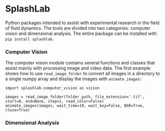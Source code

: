 # SplashLab
Python packages intended to assist with experimental research in the field of fluid dynamics. The tools are divided into two categories: computer vision and dimensional analysis. The entire package can be installed with `pip install splashlab`.

### Computer Vision
The computer vision module contains several functions and classes that assist mainly with processing image and video data.
The first example shows how to use `read_image_folder` to convert all images in a directory to a single numpy array and 
display the images with `animate_images`:
```
import splashlab.computer_vision as vision

images = read_image_folder(folder_path, file_extension='.tif', start=0, end=None, step=1, read_color=False)
animate_images(images, wait_time=10, wait_key=False, BGR=True, close=True)
```

### Dimensional Analysis
